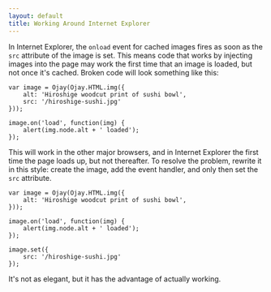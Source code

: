 ```yaml
---
layout: default
title: Working Around Internet Explorer
---
```


In Internet Explorer, the `onload` event for cached images fires as soon as the
`src` attribute of the image is set. This means code that works by injecting
images into the page may work the first time that an image is loaded, but not
once it's cached. Broken code will look something like this:

    var image = Ojay(Ojay.HTML.img({
        alt: 'Hiroshige woodcut print of sushi bowl',
        src: '/hiroshige-sushi.jpg'
    }));
    
    image.on('load', function(img) {
        alert(img.node.alt + ' loaded');
    });

This will work in the other major browsers, and in Internet Explorer the first
time the page loads up, but not thereafter. To resolve the problem, rewrite it
in this style: create the image, add the event handler, and only then set the
`src` attribute.

    var image = Ojay(Ojay.HTML.img({
        alt: 'Hiroshige woodcut print of sushi bowl',
    }));
    
    image.on('load', function(img) {
        alert(img.node.alt + ' loaded');
    });
    
    image.set({
        src: '/hiroshige-sushi.jpg'
    });

It's not as elegant, but it has the advantage of actually working.
